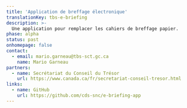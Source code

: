 ```yaml
---
title: 'Application de breffage électronique'
translationKey: tbs-e-briefing
description: >-
  Une application pour remplacer les cahiers de breffage papier.
phase: alpha
status: past
onhomepage: false
contact:
  - email: mario.garneau@tbs-sct.gc.ca
    name: Mario Garneau
partners:
  - name: Secrétariat du Conseil du Trésor
    url: https://www.canada.ca/fr/secretariat-conseil-tresor.html
links:
  - name: GitHub
    url: https://github.com/cds-snc/e-briefing-app
---
```

